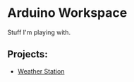 # Arduino Workspace

Stuff I'm playing with.

## Projects:
- [Weather Station](WeatherStation/README.md) 
